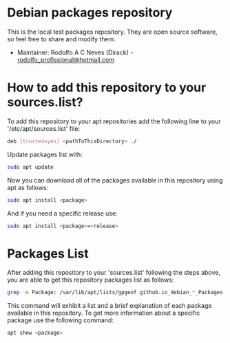 # Debian packages repository

This is the local test packages repository. They
are open source software, so feel free to share and modify them.

- Maintainer: Rodolfo A C Neves (Dirack) - rodolfo_profissional@hotmail.com

# How to add this repository to your sources.list?

To add this repository to your apt repositories add the following line to your '/etc/apt/sources.list' file:

```sh
deb [trusted=yes] <pathToThisDirectory> ./
```

Update packages list with:

```sh
sudo apt update
```

Now you can download all of the packages available in this repository using apt as follows:

```sh
sudo apt install <package>
```

And if you need a specific release use:

```sh
sudo apt install <package>=<release>
```

# Packages List

After adding this repository to your 'sources.list' following the steps above, you are able to get this repository
packages list as follows:

```sh
grep -e Package: /var/lib/apt/lists/gpgeof.github.io_debian_*_Packages | sed 's/Package: //' | xargs -I % bash -c 'apt-cache search %'
```

This command will exhibit a list and a brief explanation of each package available in this repository.
To get more information about a specific package use the following command:

```sh
apt show <package>
```
